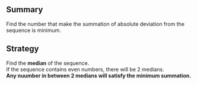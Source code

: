## Summary  
Find the number that make the summation of absolute deviation from the sequence is minimum.  

## Strategy  
Find the **median** of the sequence.  
If the sequence contains even numbers, there will be 2 medians.  
**Any nuumber in between 2 medians will satisfy the minimum summation.**  